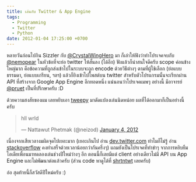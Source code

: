```yaml
---
title: เล่นกับ Twitter & App Engine
tags:
  - Programming
  - Twitter
  - Python
date: 2012-01-04 17:25:00 +0700
---
```


หลายวันก่อนไปกิน Sizzler กับ [@CrystalWingHero][] มา ก็เล่าให้ฟังว่าทำโปรเจคจบกับ [@nemopear][] ในหัวข้อที่จะย่อ twitter ให้สั้นลง (ได้อีก) ฟังแล้วก็น่าสนใจดีครับ scope ค่อนข้างใหญ่มาก คือข้อความที่ถูกส่งเข้าไปในระบบจะถูก encode ด้วยวิธีต่างๆ ตามที่ผู้ใช้เลือก (ย่อแบบธรรมดา, ย่อแบบเกรียน, ฯลฯ) แล้วก็ยิงเข้าไปโพสต์บน twitter สำหรับตัวโปรแกรมนั้นจะเรียกผ่าน API ที่สร้างจาก Google App Engine อีกทอดหนึ่ง แน่นอนว่าโปรเจคเมพๆ อย่างนี้ มีอาจารย์ [@pruet][] เป็นที่ปรึกษาครับ :D

ด้วยความสงสัยของผม เลยหยิบเอา [tweepy][] มาดัดแปลงเล่นนิดหน่อย ผลที่ได้ออกมาก็เป็นอย่างนี้ครับ

<blockquote class="twitter-tweet"><p>hll wrld</p>&mdash; Nattawut Phetmak (@neizod) <a href="https://twitter.com/#!/neizod/status/154457081032880128">January 4, 2012</a></blockquote>
<script async src="//platform.twitter.com/widgets.js" charset="utf-8"></script>

เนื่องจากเสียเวลางมผิดจุดไปเยอะมาก (เยอะเกินไป อ่าน [dev.twitter.com][] ทำไมก็ไม่รู้ อ่าน [stackoverflow][] คงทำเสร็จด้วยเวลาน้อยกว่ากันครึ่งๆ) แถมยังเป็นโปรเจคที่ทำขำๆ จากการหยิบยืมไอเดียเพื่อนมาทดลองเล่นช่วงปีใหม่ว่างๆ อีก ตอนนี้ก็เลยมีแต่ client อย่างเดียวไม่มี API บน App Engine และไม่พัฒนาต่อแล้วครับ (ส่วน code หาดูได้ที่ [shrtntwt][] เลยครับ)

อ๋อ สุดท้ายนี้ก็สวัสดีปีใหม่ครับ :)


[@CrystalWingHero]: //twitter.com/CrystalWingHero
[@nemopear]: //twitter.com/nemopear
[@pruet]: //twitter.com/pruet

[tweepy]: //github.com/tweepy/tweepy
[dev.twitter.com]: //dev.twitter.com/dd
[stackoverflow]: //stackoverflow.com/
[shrtntwt]: //github.com/neizod/shrtntwt
